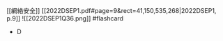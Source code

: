 [[網絡安全]] 
[[2022DSEP1.pdf#page=9&rect=41,150,535,268|2022DSEP1, p.9]]
![[2022DSEP1Q36.png]] #flashcard 
- D

